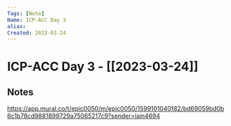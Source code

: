 ```yaml
---
Tags: [Note]
Name: ICP-ACC Day 3
alias: 
Created: 2023-03-24
---
```

# ICP-ACC Day 3 - [[2023-03-24]]
## Notes
https://app.mural.co/t/epic0050/m/epic0050/1599101040182/bd69059bd0b6c1b78cd9881899729a75065217c9?sender=iain4694
